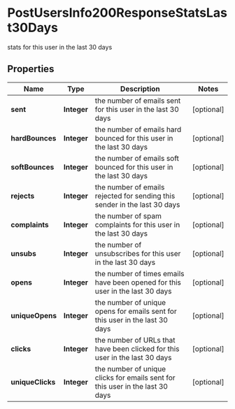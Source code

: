 

# PostUsersInfo200ResponseStatsLast30Days

stats for this user in the last 30 days

## Properties

| Name | Type | Description | Notes |
|------------ | ------------- | ------------- | -------------|
|**sent** | **Integer** | the number of emails sent for this user in the last 30 days |  [optional] |
|**hardBounces** | **Integer** | the number of emails hard bounced for this user in the last 30 days |  [optional] |
|**softBounces** | **Integer** | the number of emails soft bounced for this user in the last 30 days |  [optional] |
|**rejects** | **Integer** | the number of emails rejected for sending this sender in the last 30 days |  [optional] |
|**complaints** | **Integer** | the number of spam complaints for this user in the last 30 days |  [optional] |
|**unsubs** | **Integer** | the number of unsubscribes for this user in the last 30 days |  [optional] |
|**opens** | **Integer** | the number of times emails have been opened for this user in the last 30 days |  [optional] |
|**uniqueOpens** | **Integer** | the number of unique opens for emails sent for this user in the last 30 days |  [optional] |
|**clicks** | **Integer** | the number of URLs that have been clicked for this user in the last 30 days |  [optional] |
|**uniqueClicks** | **Integer** | the number of unique clicks for emails sent for this user in the last 30 days |  [optional] |



